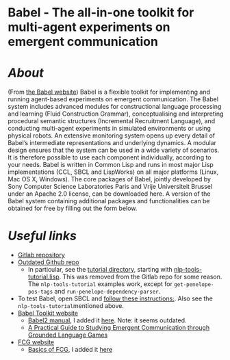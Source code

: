 Babel - The all-in-one toolkit for multi-agent experiments on emergent communication
======

# _About_

 (From [the Babel website](https://emergent-languages.org/))
Babel is a flexible toolkit for implementing and running agent-based experiments on emergent communication. The Babel system includes advanced modules for constructional language processing and learning (Fluid Construction Grammar), conceptualising and interpreting procedural semantic structures (Incremental Recruitment Language), and conducting multi-agent experiments in simulated environments or using physical robots.
An extensive monitoring system opens up every detail of Babel’s intermediate representations and underlying dynamics. A modular design ensures that the system can be used in a wide variety of scenarios. It is therefore possible to use each component individually, according to your needs.
Babel is written in Common Lisp and runs in most major Lisp implementations (CCL, SBCL and LispWorks) on all major platforms (Linux, Mac OS X, Windows).
The core packages of Babel, jointly developed by Sony Computer Science Laboratories Paris and Vrije Universiteit Brussel under an Apache 2.0 license, can be downloaded here. A version of the Babel system containing additional packages and functionalities can be obtained for free by filling out the form below.


# _Useful links_

* [Gitlab repository](https://gitlab.ai.vub.ac.be/ehai/babel-core)
* [Outdated Github repo](https://github.com/dwarfmaster/Babel2)
   * In particular, see the [tutorial directory](https://github.com/dwarfmaster/Babel2/tree/master/tutorial), starting with [nlp-tools-tutorial.lisp](https://github.com/dwarfmaster/Babel2/blob/master/tutorial/nlp-tools-tutorial.lisp). This was removed from the Gitlab repo for some reason. The `nlp-tools-tutorial` examples work, except for `get-penelope-pos-tags` and `run-penelope-dependency-parser`.
* To test Babel, open SBCL and [follow these instructions:](https://github.com/martinodb/babel-core/blob/master/test-babel-installation.lisp). Also see the `nlp-tools-tutorial`mentioned above.
* [Babel Toolkit website](https://emergent-languages.org/)
   * [Babel2 manual](https://emergent-languages.org/assets/pdfs/Babel2_Manual.pdf), I added it [here](https://github.com/martinodb/babel-core/blob/martinodb-main/Babel2_Manual.pdf). Note: it seems outdated.
   * [A Practical Guide to Studying Emergent Communication through Grounded Language Games](https://emergent-languages.org/assets/pdfs/babel-toolkit.pdf)
* [FCG website](https://www.fcg-net.org)
   * [Basics of FCG](https://www.fcg-net.org/wp-content/uploads/papers/basics-of-fcg.pdf), I added it [here](https://github.com/martinodb/babel-core/blob/martinodb-main/basics-of-fcg.pdf)


